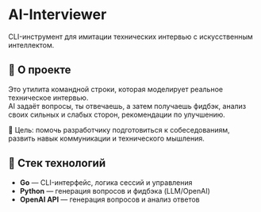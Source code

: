 # AI-Interviewer

CLI-инструмент для имитации технических интервью с искусственным интеллектом.

## 📌 О проекте

Это утилита командной строки, которая моделирует реальное техническое интервью.  
AI задаёт вопросы, ты отвечаешь, а затем получаешь фидбэк, анализ своих сильных и слабых сторон, рекомендации по улучшению.

🎯 Цель: помочь разработчику подготовиться к собеседованиям, развить навык коммуникации и технического мышления.

## 🔧 Стек технологий

- **Go** — CLI-интерфейс, логика сессий и управления
- **Python** — генерация вопросов и фидбэка (LLM/OpenAI)
- **OpenAI API** — генерация вопросов и анализ ответов

